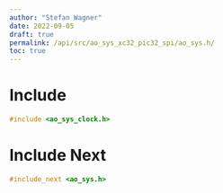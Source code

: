 ```yaml
---
author: "Stefan Wagner"
date: 2022-09-05
draft: true
permalink: /api/src/ao_sys_xc32_pic32_spi/ao_sys.h/
toc: true
---
```


# Include

```c
#include <ao_sys_clock.h>
```

# Include Next

```c
#include_next <ao_sys.h>
```
